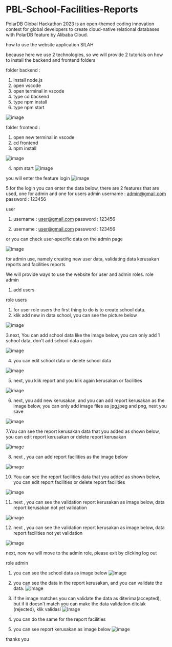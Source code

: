 # PBL-School-Facilities-Reports

PolarDB Global Hackathon 2023 is an open-themed coding innovation contest for global developers to create cloud-native relational databases with PolarDB feature by Alibaba Cloud.

how to use the website application SILAH

because here we use 2 technologies, so we will provide 2 tutorials on how to install the backend and frontend folders

folder backend :
1. install node.js
2. open vscode
3. open terminal in vscode
4. type cd backend
5. type npm install
6. type npm start

![image](https://user-images.githubusercontent.com/65493711/216616594-70bfe81c-25b0-4de0-aae8-69ba1406a32c.png)

folder frontend :
1. open new terminal in vscode
2. cd frontend
3. npm install

![image](https://user-images.githubusercontent.com/65493711/216617529-33b80870-ae2d-4f3d-bdd9-94cf23ba0e58.png)

4. npm start
![image](https://user-images.githubusercontent.com/65493711/216618196-0e2b0a02-ad8a-45af-b9a1-85f2c9d9bedc.png)

you will enter the feature login
![image](https://user-images.githubusercontent.com/65493711/216618788-e205f0a8-066a-42f5-801b-cbe0a333a606.png)

5.for the login you can enter the data below, there are 2 features that are used, one for admin and one for users
admin 
username : admin@gmail.com
password : 123456

user 
1.  username : user@gmail.com
    password : 123456
 
2. username : user@gmail.com
    password : 123456
    
or you can check user-specific data on the admin page

![image](https://user-images.githubusercontent.com/65493711/216619201-73237330-8ec7-4567-a69e-40e686013cde.png)

for admin use, namely creating new user data, validating data kerusakan reports and facilities reports

We will provide ways to use the website for user and admin roles.
role admin
1. add users

role users
1. for user role users the first thing to do is to create school data.
2. klik add new in data school, you can see the picture below

![image](https://user-images.githubusercontent.com/65493711/216621492-318063ac-f1ed-414c-9707-830033344b92.png)

3.next, You can add school data like the image below, you can only add 1 school data, don't add school data again

![image](https://user-images.githubusercontent.com/65493711/216622487-e7a229d8-863e-419e-a781-61e6bb4e135a.png)

4. you can edit school data or delete school data

![image](https://user-images.githubusercontent.com/65493711/216623775-df89454c-6ca6-415f-b58e-568fe7319bf1.png)

5. next, you klik report and you klik again kerusakan or facilities 

![image](https://user-images.githubusercontent.com/65493711/216624244-e4e3db9d-26e5-47c5-b90b-c4891c320ad1.png)

6. next, you add new kerusakan, and you can add report kerusakan as the image below, you can only add image files as jpg,jpeg and png, next you save 

![image](https://user-images.githubusercontent.com/65493711/216625097-7a1529c4-5c07-44ec-aaef-087487d9c76b.png)

7.You can see the report kerusakan data that you added as shown below, you can edit report kerusakan or delete report kerusakan

![image](https://user-images.githubusercontent.com/65493711/216625440-0326d006-6a15-4dc5-969c-83246d6b1aae.png)

8. next , you can add report facilities as the image below

![image](https://user-images.githubusercontent.com/65493711/216626448-e2f98142-00c5-4e2c-8e5d-615169647ba5.png)

10. You can see the report facilities data that you added as shown below, you can edit report facilities or delete report facilities

![image](https://user-images.githubusercontent.com/65493711/216626690-1a19ad0e-696e-4ccc-9fd9-122212b27840.png)

11. next , you can see the validation report kerusakan as image below, data report kerusakan not yet validation

![image](https://user-images.githubusercontent.com/65493711/216626948-666193eb-cd73-4de2-8262-5ccf025af10e.png)

12. next , you can see the validation report kerusakan as image below, data report facilities not yet validation

![image](https://user-images.githubusercontent.com/65493711/216627273-a67fa366-5599-4bce-b51a-c068b2e80e61.png)

next, now we will move to the admin role, please exit by clicking log out

role admin
1. you can see the school data as image below
![image](https://user-images.githubusercontent.com/65493711/216627887-958a5298-4fda-43fe-a08c-af2a9f2df86d.png)

2. you can see the data in the report kerusakan, and you can validate the data.
![image](https://user-images.githubusercontent.com/65493711/216628623-3cd5f721-1ea1-41af-b6a9-d8c6d36e300e.png)

3. if the image matches you can validate the data as diterima(accepted), but if it doesn't match you can make the data validation ditolak (rejected), klik validasi
 ![image](https://user-images.githubusercontent.com/65493711/216629082-1a56a9ab-0c06-44bc-b835-5dec8fb89e68.png)

4. you can do the same for the report facilities

5. you can see report kerusakan as image below
![image](https://user-images.githubusercontent.com/65493711/216631100-a9bb7930-eac7-4745-9def-9599c419f246.png)

thanks you
